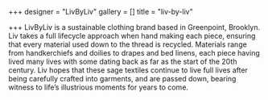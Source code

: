 +++
designer = "LivByLiv"
gallery = []
title = "liv-by-liv"

+++
LivByLiv is a sustainable clothing brand based in Greenpoint, Brooklyn. Liv takes a full lifecycle approach when hand making each piece, ensuring that every material used down to the thread is recycled. Materials range from handkerchiefs and doilies to drapes and bed linens, each piece having lived many lives with some dating back as far as the start of the 20th century. Liv hopes that these sage textiles continue to live full lives after being carefully crafted into garments, and are passed down, bearing witness to life’s illustrious moments for years to come.